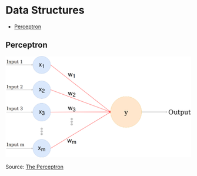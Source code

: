 # Data Structures

* [Perceptron](#perceptron)

## Perceptron

![Perceptron.png](./Perceptron.png)

Source: [The Perceptron](https://towardsdatascience.com/the-perceptron-3af34c84838c)
